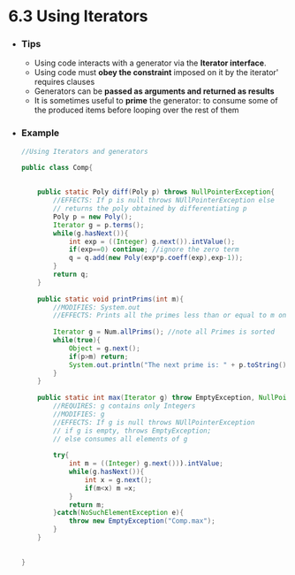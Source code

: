 6.3 Using Iterators
===

- ### Tips
	- Using code interacts with a generator via the **Iterator interface**.
	- Using code must **obey the constraint** imposed on it by the iterator' requires clauses
	- Generators can be **passed as arguments and returned as results**
	- It is sometimes useful to **prime** the generator: to consume some of the produced items before looping over the rest of them

- ### Example
	``` java
	//Using Iterators and generators
	
	public class Comp{
		
		
		public static Poly diff(Poly p) throws NullPointerException{
			//EFFECTS: If p is null throws NUllPointerException else
			// returns the poly obtained by differentiating p
			Poly p = new Poly();
			Iterator g = p.terms();
			while(g.hasNext()){
				int exp = ((Integer) g.next()).intValue();
				if(exp==0) continue; //ignore the zero term
				q = q.add(new Poly(exp*p.coeff(exp),exp-1));
			}
			return q;
		}
		
		public static void printPrims(int m){
			//MODIFIES: System.out
			//EFFECTS: Prints all the primes less than or equal to m on System.out
			
			Iterator g = Num.allPrims(); //note all Primes is sorted
			while(true){
				Object = g.next();
				if(p>m) return;
				System.out.println("The next prime is: " + p.toString());
			}
		}
		
		public static int max(Iterator g) throw EmptyException, NullPointerException{
			//REQUIRES: g contains only Integers
			//MODIFIES: g
			//EFFECTS: If g is null throws NUllPointerException
			// if g is empty, throws EmptyException;
			// else consumes all elements of g
			
			try{
				int m = ((Integer) g.next())).intValue;
				while(g.hasNext()){
					int x = g.next();
					if(m<x) m =x;
				}
				return m;
			}catch(NoSuchElementException e){
				throw new EmptyException("Comp.max");
			}
		}
		
		
	}
	
	
	